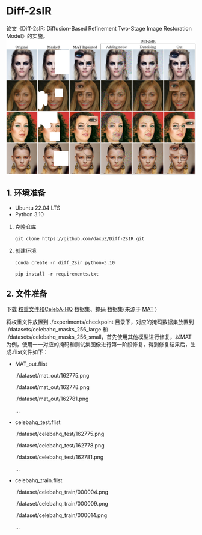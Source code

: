 # Diff-2sIR
论文《Diff-2sIR: Diffusion-Based Refinement Two-Stage Image Restoration Model》的实施。
![](imgs/img1.png)

## 1. 环境准备

  - Ubuntu 22.04 LTS
  - Python 3.10

1) 克隆仓库
    ```shell
    git clone https://github.com/daxuZ/Diff-2sIR.git
    ```
    
2) 创建环境
   ```shell
   conda create -n diff_2sir python=3.10
   ```

   ```shell
   pip install -r requirements.txt
   ```

## 2. 文件准备

下载  [权重文件和CelebA-HQ](https://pan.baidu.com/s/1LTjlCdN7Gc64nn6n87KRhw?pwd=daxu) 数据集、[掩码](https://mycuhk-my.sharepoint.com/:f:/g/personal/1155137927_link_cuhk_edu_hk/EuY30ziF-G5BvwziuHNFzDkBVC6KBPRg69kCeHIu-BXORA?e=7OwJyE) 数据集(来源于 [MAT](https://github.com/fenglinglwb/MAT) )

将权重文件放置到 ./experiments/checkpoint 目录下，对应的掩码数据集放置到 ./datasets/celebahq_masks_256_large 和 ./datasets/celebahq_masks_256_small，首先使用其他模型进行修复，以MAT为例，使用一一对应的掩码和测试集图像进行第一阶段修复，得到修复结果后，生成.flist文件如下：

  - MAT_out.flist

    ./dataset/mat_out/162775.png

    ./dataset/mat_out/162778.png

    ./dataset/mat_out/162781.png

    ...

  - celebahq_test.flist

    ./dataset/celebahq_test/162775.png

    ./dataset/celebahq_test/162778.png

    ./dataset/celebahq_test/162781.png

    ...

  - celebahq_train.flist

    ./dataset/celebahq_train/000004.png

    ./dataset/celebahq_train/000009.png

    ./dataset/celebahq_train/000014.png

    ...

    
    
